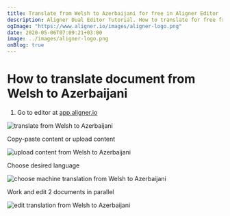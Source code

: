 ```yaml
---
title: Translate from Welsh to Azerbaijani for free in Aligner Editor
description: Aligner Dual Editor Tutorial. How to translate for free from Welsh to Azerbaijani. Aligner is multilingual document management platform. 
ogImage: "https://www.aligner.io/images/aligner-logo.png"
date: 2020-05-06T07:09:21+03:00
image: ../images/aligner-logo.png
onBlog: true
---
```


# How to translate document from Welsh to Azerbaijani

1. Go to editor at [app.aligner.io](https://app.aligner.io "Aligner App web page")

![translate from Welsh to Azerbaijani](../aligner-blank-editor.png "translate from Welsh to Azerbaijani")

Copy-paste content or upload content

![upload content from Welsh to Azerbaijani](../aligner-uploaded-document.png "upload content from Welsh to Azerbaijani")

Choose desired language

![choose machine translation from Welsh to Azerbaijani](../aligner-language-dropdown.png "choose machine translation from Welsh to Azerbaijani")

Work and edit 2 documents in parallel

![edit translation from Welsh to Azerbaijani](../aligner-double-sitded-editor.png "edit translation from Welsh to Azerbaijani")

